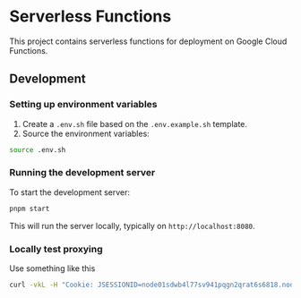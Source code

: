 # Serverless Functions

This project contains serverless functions for deployment on Google Cloud Functions.

## Development

### Setting up environment variables

1. Create a `.env.sh` file based on the `.env.example.sh` template.
2. Source the environment variables:

```bash
source .env.sh
```

### Running the development server

To start the development server:

```bash
pnpm start
```

This will run the server locally, typically on `http://localhost:8080`.

### Locally test proxying

Use something like this

```bash
curl -vkL -H "Cookie: JSESSIONID=node01sdwb4l77sv941pqgn2qrat6s6818.node0;" https://94.138.189.89/boss/
```
